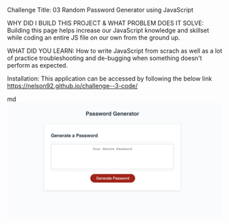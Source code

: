 Challenge Title: 03 Random Password Generator using JavaScript

WHY DID I BUILD THIS PROJECT & WHAT PROBLEM DOES IT SOLVE: Building this page helps increase our JavaScript knowledge and skillset while coding an entire JS file on our own from the ground up. 


WHAT DID YOU LEARN: How to write JavaScript from scrach as well as a lot of practice troubleshooting and de-bugging when something doesn't perform as expected. 

Installation: This application can be accessed by following the below link
https://nelson92.github.io/challenge--3-code/

   md ![alt text](Develop/password.generator.png)
